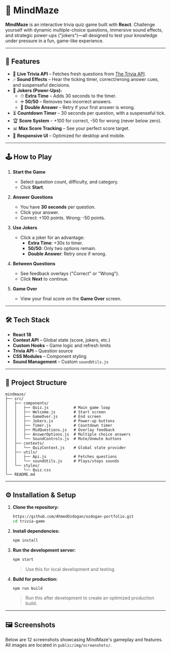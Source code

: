 # 🧠 MindMaze

**MindMaze** is an interactive trivia quiz game built with **React**. Challenge yourself with dynamic multiple-choice questions, immersive sound effects, and strategic power-ups ("jokers")—all designed to test your knowledge under pressure in a fun, game-like experience.

---

## 🚀 Features

- 🎯 **Live Trivia API** – Fetches fresh questions from [The Trivia API](https://the-trivia-api.com/).
- 🎶 **Sound Effects** – Hear the ticking timer, correct/wrong answer cues, and suspenseful decisions.
- 🧩 **Jokers (Power-Ups):**
  - ⏱ **Extra Time** – Adds 30 seconds to the timer.
  - ➗ **50/50** – Removes two incorrect answers.
  - 🔁 **Double Answer** – Retry if your first answer is wrong.
- ⏳ **Countdown Timer** – 30 seconds per question, with a suspenseful tick.
- 🏆 **Score System** – +100 for correct, -50 for wrong (never below zero).
- 📊 **Max Score Tracking** – See your perfect score target.
- 📱 **Responsive UI** – Optimized for desktop and mobile.

---

## 🕹 How to Play

1. **Start the Game**

   - Select question count, difficulty, and category.
   - Click **Start**.

2. **Answer Questions**

   - You have **30 seconds** per question.
   - Click your answer.
   - Correct: +100 points. Wrong: -50 points.

3. **Use Jokers**

   - Click a joker for an advantage:
     - **Extra Time**: +30s to timer.
     - **50/50**: Only two options remain.
     - **Double Answer**: Retry once if wrong.

4. **Between Questions**

   - See feedback overlays ("Correct" or "Wrong").
   - Click **Next** to continue.

5. **Game Over**
   - View your final score on the **Game Over** screen.

---

## 🛠 Tech Stack

- **React 18**
- **Context API** – Global state (score, jokers, etc.)
- **Custom Hooks** – Game logic and refresh limits
- **Trivia API** – Question source
- **CSS Modules** – Component styling
- **Sound Management** – Custom `soundUtils.js`

---

## 📂 Project Structure

```
mindmaze/
├── src/
│   ├── components/
│   │   ├── Quiz.js           # Main game loop
│   │   ├── Welcome.js        # Start screen
│   │   ├── GameOver.js       # End screen
│   │   ├── Jokers.js         # Power-up buttons
│   │   ├── Timer.js          # Countdown timer
│   │   ├── MidQuestions.js   # Overlay feedback
│   │   ├── AnswerOptions.js  # Multiple choice answers
│   │   └── SoundControls.js  # Mute/Unmute buttons
│   ├── contexts/
│   │   └── QuizContext.js    # Global state provider
│   ├── utils/
│   │   ├── Api.js            # Fetches questions
│   │   └── soundUtils.js     # Plays/stops sounds
│   └── styles/
│       └── Quiz.css
└── README.md
```

---

## ⚙️ Installation & Setup

1. **Clone the repository:**

   ```bash
   https://github.com/AhmedOzdogan/ozdogan-portfolio.git
   cd trivia-game
   ```

2. **Install dependencies:**

   ```bash
   npm install
   ```

3. **Run the development server:**

   ```bash
   npm start
   ```

   > Use this for local development and testing.

4. **Build for production:**

   ```bash
   npm run build
   ```

   > Run this after development to create an optimized production build.

---

## 🖼️ Screenshots

Below are 12 screenshots showcasing MindMaze's gameplay and features.  
All images are located in `public/img/screenshots/`.
